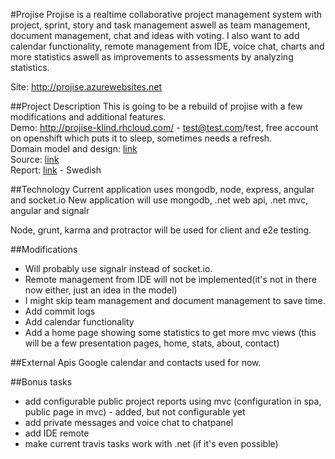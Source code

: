#Projise
Projise is a realtime collaborative project management system with project, sprint, story and task management aswell as team management, document management, chat and ideas with voting. I also want to add calendar functionality, remote management from IDE, voice chat, charts and more statistics aswell as improvements to assessments by analyzing statistics.

Site: http://projise.azurewebsites.net

##Project Description
This is going to be a rebuild of projise with a few modifications and additional features.  
Demo: http://projise-klind.rhcloud.com/ - test@test.com/test, free account on openshift which puts it to sleep, sometimes needs a refresh.  
Domain model and design: [link](https://github.com/kristofferlind/projise/blob/master/documentation/domain.md)  
Source: [link](https://github.com/kristofferlind/projise)  
Report: [link](report.md) - Swedish

##Technology
Current application uses mongodb, node, express, angular and socket.io
New application will use mongodb, .net web api, .net mvc, angular and signalr

Node, grunt, karma and protractor will be used for client and e2e testing.

##Modifications
* Will probably use signalr instead of socket.io.
* Remote management from IDE will not be implemented(it's not in there now either, just an idea in the model)
* I might skip team management and document management to save time.
* Add commit logs
* Add calendar functionality
* Add a home page showing some statistics to get more mvc views (this will be a few presentation pages, home, stats, about, contact)

##External Apis
Google calendar and contacts used for now.

##Bonus tasks
* add configurable public project reports using mvc (configuration in spa, public page in mvc) - added, but not configurable yet
* add private messages and voice chat to chatpanel
* add IDE remote
* make current travis tasks work with .net (if it's even possible)
